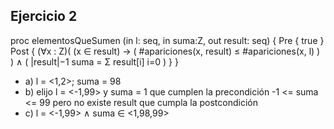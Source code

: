 ## Ejercicio 2

proc elementosQueSumen (in l: seq<Z>, in suma:Z, out result: seq<Z>) {
    Pre { true }
    Post {
        (∀x : Z)(
            (x ∈ result) → (
                #apariciones(x, result) ≤ #apariciones(x, l)
            )
        ) ∧ (
                |result|−1
            suma = Σ result[i]
                  i=0
        )
    }
}

- a) l = <1,2>; suma = 98
- b) elijo l = <-1,99> y suma = 1 que cumplen la precondición -1 <= suma <= 99
    pero no existe result que cumpla la postcondición
- c) l = <-1,99> ∧ suma ∈ <1,98,99>